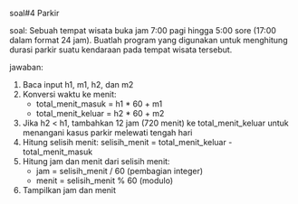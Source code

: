 soal#4 Parkir

soal: Sebuah tempat wisata buka jam 7:00 pagi hingga 5:00 sore (17:00 dalam format 24 jam). Buatlah program yang digunakan untuk menghitung durasi parkir suatu kendaraan pada tempat wisata tersebut.

jawaban:
1. Baca input h1, m1, h2, dan m2
2. Konversi waktu ke menit:
    - total_menit_masuk = h1 * 60 + m1
    - total_menit_keluar = h2 * 60 + m2
3. Jika h2 < h1, tambahkan 12 jam (720 menit) ke total_menit_keluar untuk menangani kasus parkir melewati tengah hari
4. Hitung selisih menit: selisih_menit = total_menit_keluar - total_menit_masuk
5. Hitung jam dan menit dari selisih menit:
    - jam = selisih_menit / 60 (pembagian integer)
    - menit = selisih_menit % 60 (modulo)
6. Tampilkan jam dan menit
